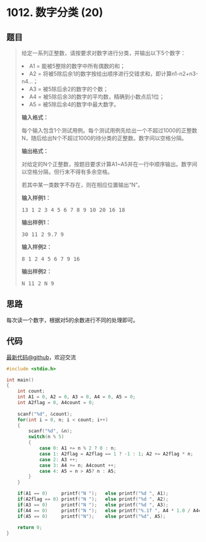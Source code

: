 <h1>1012. 数字分类 (20)</h1>

## 题目

> <div id="problemContent">
> <p>给定一系列正整数，请按要求对数字进行分类，并输出以下5个数字：</p>
> <li>A1 = 能被5整除的数字中所有偶数的和；
> </li><li>A2 = 将被5除后余1的数字按给出顺序进行交错求和，即计算n1-n2+n3-n4...；
> </li><li>A3 = 被5除后余2的数字的个数；
> </li><li>A4 = 被5除后余3的数字的平均数，精确到小数点后1位；
> </li><li>A5 = 被5除后余4的数字中最大数字。
>  
> <p><b>
> 输入格式：
> </b></p>
> <p>每个输入包含1个测试用例。每个测试用例先给出一个不超过1000的正整数N，随后给出N个不超过1000的待分类的正整数。数字间以空格分隔。</p>
> <p><b>
> 输出格式：
> </b></p>
> <p>对给定的N个正整数，按题目要求计算A1~A5并在一行中顺序输出。数字间以空格分隔，但行末不得有多余空格。</p>
> <p>若其中某一类数字不存在，则在相应位置输出“N”。</p>
> <b>输入样例1：</b><pre>
> 13 1 2 3 4 5 6 7 8 9 10 20 16 18
> </pre>
> <b>输出样例1：</b><pre>
> 30 11 2 9.7 9
> </pre>
> <b>输入样例2：</b><pre>
> 8 1 2 4 5 6 7 9 16
> </pre>
> <b>输出样例2：</b><pre>
> N 11 2 N 9
> </pre>
> </li></div>

## 思路

每次读一个数字，根据对5的余数进行不同的处理即可。

## 代码

[最新代码@github](https://github.com/OliverLew/PAT/blob/master/PATBasic/1012.c)，欢迎交流
```c
#include <stdio.h>

int main()
{
    int count;
    int A1 = 0, A2 = 0, A3 = 0, A4 = 0, A5 = 0;
    int A2flag = 0, A4count = 0;
    
    scanf("%d", &count);
    for(int i = 0, n; i < count; i++)
    {
        scanf("%d", &n);
        switch(n % 5)
        {
            case 0: A1 += n % 2 ? 0 : n;                                break;
            case 1: A2flag = A2flag == 1 ? -1 : 1; A2 += A2flag * n;    break;
            case 2: A3 ++;                                              break;
            case 3: A4 += n; A4count ++;                                break;
            case 4: A5 = n > A5? n : A5;                                break;
        }
    }

    if(A1 == 0)     printf("N ");   else printf("%d ", A1);
    if(A2flag == 0) printf("N ");   else printf("%d ", A2);
    if(A3 == 0)     printf("N ");   else printf("%d ", A3);
    if(A4 == 0)     printf("N ");   else printf("%.1f ", A4 * 1.0 / A4count);
    if(A5 == 0)     printf("N");    else printf("%d", A5);
    
    return 0;
}

```